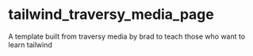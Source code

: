 # tailwind_traversy_media_page

A template built from traversy media by brad to teach those who want to learn tailwind
